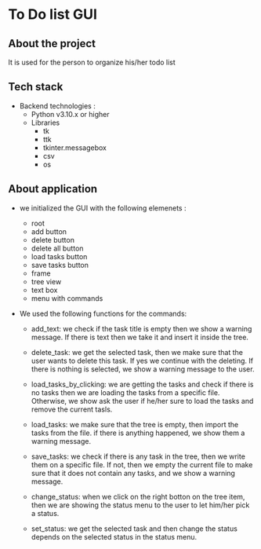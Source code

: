 # To Do list GUI

## About the project
It is used for the person to organize his/her todo list 

## Tech stack
- Backend technologies : 
    - Python v3.10.x or higher
    - Libraries
        - tk
        - ttk
        - tkinter.messagebox
        - csv
        - os

## About application

- we initialized the GUI with the following elemenets :

    - root
    - add button
    - delete button
    - delete all button
    - load tasks button
    - save tasks button 
    - frame 
    - tree view 
    - text box
    - menu with commands
        
- We used the following functions for the commands: 
    - add_text:
        we check if the task title is empty then we show a warning message. 
        If there is text then we take it and insert it inside the tree. 

    - delete_task: 
        we get the selected task, then we make sure that the user wants to delete this task.
        If yes we continue with the deleting.
        If there is nothing is selected, we show a warning message to the user.

    - load_tasks_by_clicking: 
        we are getting the tasks and check if there is no tasks then we are loading the tasks from a specific file. 
        Otherwise, we show ask the user if he/her sure to load the tasks and remove the current tasls.

    - load_tasks: 
        we make sure that the tree is empty, then import the tasks from the file.
        if there is anything happened, we show them a warning message.

    - save_tasks:
        we check if there is any task in the tree, then we write them on a specific file.
        If not, then we empty the current file to make sure that it does not contain any tasks, and we show a warning message.

    - change_status:
        when we click on the right botton on the tree item, then we are showing the status menu to the user to let him/her pick a status.


    - set_status: 
        we get the selected task and then change the status depends on the selected status in the status menu.

